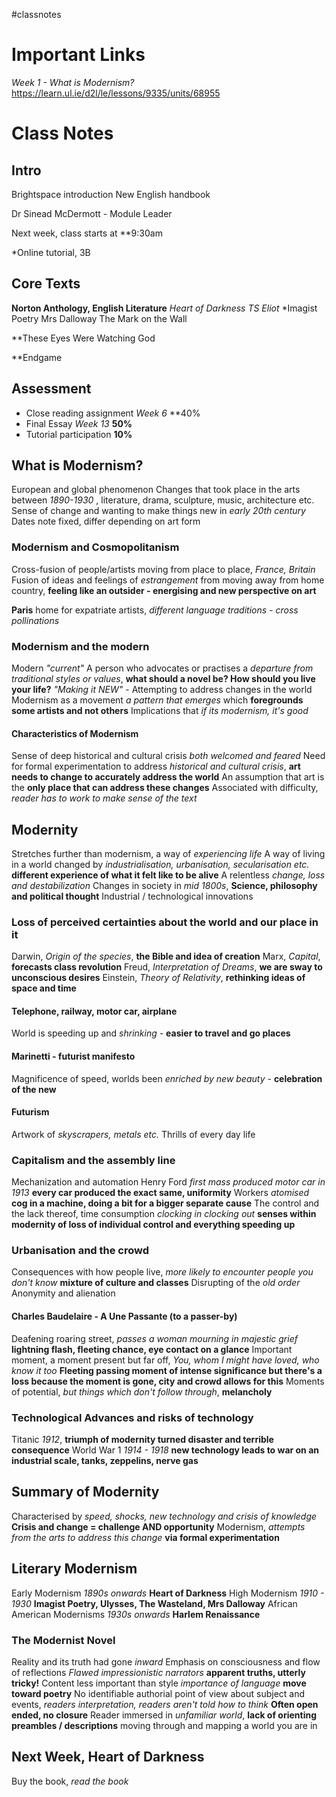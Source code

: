 #classnotes

# Important Links

*Week 1 - What is Modernism?*
https://learn.ul.ie/d2l/le/lessons/9335/units/68955 

# Class Notes

## Intro

Brightspace introduction
New English handbook

Dr Sinead McDermott - Module Leader

Next week, class starts at **9:30am

*Online tutorial, 3B

## Core Texts

**Norton Anthology, English Literature**
*Heart of Darkness*
*TS Eliot*
*Imagist Poetry 
Mrs Dalloway
The Mark on the Wall

**These Eyes Were Watching God

**Endgame

## Assessment

 - Close reading assignment *Week 6* **40%
 - Final Essay *Week 13* **50%**
 - Tutorial participation **10%**


## What is Modernism?

European and global phenomenon
Changes that took place in the arts between *1890-1930* , literature, drama, sculpture, music, architecture etc.
Sense of change and wanting to make things new in *early 20th century*
Dates note fixed, differ depending on art form

### Modernism and Cosmopolitanism

Cross-fusion of people/artists moving from place to place, *France, Britain*
Fusion of ideas and feelings of *estrangement* from moving away from home country, **feeling like an outsider - energising and new perspective on art**

**Paris** home for expatriate artists, *different language traditions - cross pollinations*

### Modernism and the modern

Modern *"current"*
A person who advocates or practises a *departure from traditional styles or values*, **what should a novel be? How should you live your life?**
*"Making it NEW"*  - Attempting to address changes in the world
Modernism as a movement *a pattern that emerges* which **foregrounds some artists and not others**
Implications that *if its modernism, it's good*

#### Characteristics of Modernism

Sense of deep historical and cultural crisis *both welcomed and feared*
Need for formal experimentation to address *historical and cultural crisis*, **art needs to change to accurately address the world**
An assumption that art is the **only place that can address these changes**
Associated with difficulty, *reader has to work to make sense of the text*

## Modernity

Stretches further than modernism, a way of *experiencing life*
A way of living in a world changed by *industrialisation, urbanisation, secularisation etc.* **different experience of what it felt like to be alive**
A relentless *change, loss and destabilization*
Changes in society in *mid 1800s*, **Science, philosophy and political thought**
Industrial / technological innovations

### Loss of perceived certainties about the world and our place in it

Darwin, *Origin of the species*, **the Bible and idea of creation**
Marx, *Capital*, **forecasts class revolution**
Freud, *Interpretation of Dreams*, **we are sway to unconscious desires**
Einstein, *Theory of Relativity*, **rethinking ideas of space and time**

#### Telephone, railway, motor car, airplane

World is speeding up and *shrinking* - **easier to travel and go places**


#### Marinetti - futurist manifesto

Magnificence of speed, worlds been *enriched by new beauty* - **celebration of the new**

#### Futurism

Artwork of *skyscrapers, metals etc.* 
Thrills of every day life

### Capitalism and the assembly line

Mechanization and automation
Henry Ford *first mass produced motor car in 1913* **every car produced the exact same, uniformity**
Workers *atomised* **cog in a machine, doing a bit for a bigger separate cause**
The control and the lack thereof, time consumption *clocking in clocking out* **senses within modernity of loss of individual control and everything speeding up**

### Urbanisation and the crowd

Consequences with how people live, *more likely to encounter people you don't know* **mixture of culture and classes**
Disrupting of the *old order*
Anonymity and alienation

#### Charles Baudelaire - A Une Passante (to a passer-by)

Deafening roaring street, *passes a woman mourning in majestic grief* **lightning flash, fleeting chance, eye contact on a glance**
Important moment, a moment present but far off, *You, whom I might have loved, who know it too* **Fleeting passing moment of intense significance but there's a loss because the moment is gone, city and crowd allows for this**
Moments of potential, *but things which don't follow through*, **melancholy**

### Technological Advances and risks of technology 

Titanic *1912*, **triumph of modernity turned disaster and terrible consequence**
World War 1 *1914 - 1918* **new technology leads to war on an industrial scale, tanks, zeppelins, nerve gas**

## Summary of Modernity

Characterised by *speed, shocks, new technology and crisis of knowledge* **Crisis and change = challenge AND opportunity**
Modernism, *attempts from the arts to address this change* **via formal experimentation**

## Literary Modernism

Early Modernism *1890s onwards* **Heart of Darkness**
High Modernism *1910 - 1930* **Imagist Poetry, Ulysses, The Wasteland, Mrs Dalloway**
African American Modernisms *1930s onwards* **Harlem Renaissance**

### The Modernist Novel

Reality and its truth had gone *inward*
Emphasis on consciousness and flow of reflections *Flawed impressionistic narrators* **apparent truths, utterly tricky!**
Content less important than style *importance of language* **move toward poetry**
No identifiable authorial point of view about subject and events, *readers interpretation, readers aren't told how to think* **Often open ended, no closure**
Reader immersed in *unfamiliar world*, **lack of orienting preambles / descriptions** moving through and mapping a world you are in


## Next Week, Heart of Darkness

Buy the book, *read the book*




